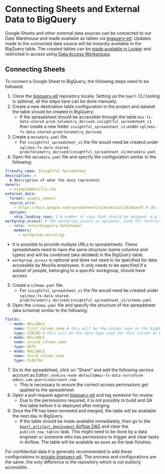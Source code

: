 # Connecting Sheets and External Data to BigQuery

Google Sheets and other external data sources can be connected to our Data Warehouse and made available as tables via [bigquery-etl](https://github.com/mozilla/bigquery-etl). Updates made to the connected data source will be instantly available in the BigQuery table. The created tables can be [made available in Looker](https://github.com/mozilla/lookml-generator/blob/main/custom-namespaces.yaml) and restricted in access using [Data Access Workgroups](https://mozilla-hub.atlassian.net/wiki/spaces/SRE/pages/27924789/Data+Access+Workgroups).

## Connecting Sheets

To connect a Google Sheet to BigQuery, the following steps need to be followed:

1. Clone the [bigquery-etl](https://github.com/mozilla/bigquery-etl) repository locally. Setting up the `bqetl` CLI tooling is optional, all the steps here can be done manually.
2. Create a new destination table configuration in the project and dataset the table should be created in BigQuery:
   - If the spreadsheet should be accessible through the table `moz-fx-data-shared-prod.telemetry_derived.insightful_spreadsheet_v1` then create a new folder `insightful_spreadsheet_v1` under `sql/moz-fx-data-shared-prod/telemetry_derived`.
3. Create a `metadata.yaml` file.
   - For `insightful_spreadsheet_v1` the file would need be created under `sql/moz-fx-data-shared-prod/telemetry_derived/insightful_spreadsheet_v1/metadata.yaml`
4. Open the `metadata.yaml` file and specify the configuration similar to the following:

```yaml
friendly_name: Insightful Spreadsheet
description: >
  A description of what the data represents
owners:
  - example@mozilla.com
external_data:
  format: google_sheets
  source_uris:
    - https://docs.google.com/spreadsheets/d/Avakdiasl341kdasdf # URL to the spreadsheet
  options:
    skip_leading_rows: 1 # number of rows that should be skipped, e.g if there are header rows
workgroup_access: # the workgroup_access is optional, used for restricting data access
  - role: roles/bigquery.dataViewer
    members:
      - workgroup:secret/gp
```

- It is possible to provide multiple URLs to spreadsheets. These spreadsheets need to have the same structure (same columns and types) and will be combined (aka `UNION`ed) in the BigQuery table.
- `workgroup_access` is optional and does not need to be specified for data accessible by Mozilla employees. It only needs to be specified if a subset of people, belonging to a specific workgroup, should have access

5. Create a `schema.yaml` file.
   - For `insightful_spreadsheet_v1` the file would need be created under `sql/moz-fx-data-shared-prod/telemetry_derived/insightful_spreadsheet_v1/schema.yaml`
6. Open the `schema.yaml` file and specify the structure of the spreadsheet (aka schema) similar to the following:

```yaml
fields:
  - mode: NULLABLE
    name: first_column_name # this will be the column name in the BigQuery table for the first spreadsheet column
    type: STRING # this will be the data type used for this column in BigQuery
  - mode: NULLABLE
    name: second_column_name
    type: DATE
  - mode: NULLABLE
    name: third_column_name
    type: FLOAT64
```

7. Go to the spreadsheet, click on "Share" and add the following service account as _Editor_: `jenkins-node-default@moz-fx-data-terraform-admin.iam.gserviceaccount.com`
   - This is necessary to ensure the correct access permissions get applied to the spreadsheet
8. Open a pull-request against [bigquery-etl](https://github.com/mozilla/bigquery-etl) and tag someone for review.
   - Due to the permissions required, it is not possibly to build and QA this table before it is deployed after merging.
9. Once the PR has been reviewed and merged, the table will be available the next day in BigQuery.
   - If the table should be made available immediately, then go to the [`bqetl_artifact_deployment` Airflow DAG](https://workflow.telemetry.mozilla.org/dags/bqetl_artifact_deployment/grid) and clear the `publish_new_tables` task. This might need to be done by a data engineer or someone who has permissions to trigger and clear tasks in Airflow. The table will be available as soon as the task finishes.

For confidential data it is generally recommended to add these configurations to [private-bigquery-etl](https://github.com/mozilla/private-bigquery-etl). The process and configurations are the same, the only difference is the repository which is not publicly accessible.
